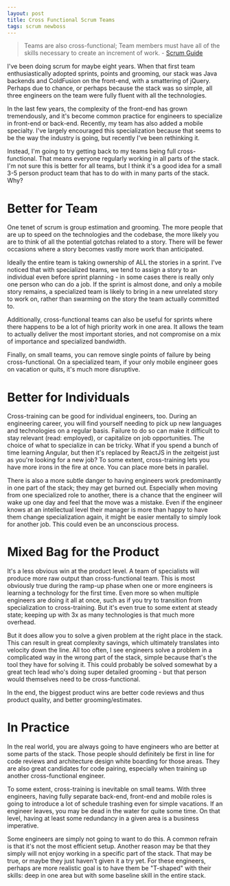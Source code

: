 ```yaml
---
layout: post
title: Cross Functional Scrum Teams
tags: scrum newboss
---
```


> Teams are also cross-functional; Team members must have all of the skills
necessary to create an increment of work. - [Scrum Guide](http://www.scrumguides.org/docs/scrumguide/v1/scrum-guide-us.pdf)

I've been doing scrum for maybe eight years. When that first team
enthusiastically adopted sprints, points and grooming, our stack was Java
backends and ColdFusion on the front-end, with a smattering of jQuery. Perhaps
due to chance, or perhaps because the stack was so simple, all three engineers
on the team were fully fluent with all the technologies.

In the last few years, the complexity of the front-end has grown tremendously,
and it's become common practice for engineers to specialize in front-end or
back-end. Recently, my team has also added a mobile specialty. I've largely
encouraged this specialization because that seems to be the way the industry
is going, but recently I've been rethinking it.

Instead, I'm going to try getting back to my teams being full cross-functional.
That means everyone regularly working in all parts of the stack. I'm not sure
this is better for all teams, but I think it's a good idea for a small 3-5
person product team that has to do with in many parts of the stack. Why?

# Better for Team

One tenet of scrum is group estimation and grooming. The more people that are up
to speed on the technologies and the codebase, the more likely you are to think
of all the potential gotchas related to a story. There will be fewer occasions
where a story becomes vastly more work than anticipated.

Ideally the entire team is taking ownership of ALL the stories in a sprint. I've
noticed that with specialized teams, we tend to assign a story to an individual
even before sprint planning - in some cases there is really only one person
who can do a job. If the sprint is almost done, and only a mobile story remains,
a specialized team is likely to bring in a new unrelated story to work on, rather
than swarming on the story the team actually committed to.

Additionally, cross-functional teams can also be useful for sprints where there
happens to be a lot of high priority work in one area. It allows the team to
actually deliver the most important stories, and not compromise on a mix of
importance and specialized bandwidth.

Finally, on small teams, you can remove single points of failure by being
cross-functional. On a specialized team, if your only mobile engineer goes on
vacation or quits, it's much more disruptive.

# Better for Individuals

Cross-training can be good for individual engineers, too. During an engineering
career, you will find yourself needing to pick up new languages and technologies
on a regular basis. Failure to do so can make it difficult to stay relevant (read: employed), or capitalize on job opportunities. The choice of what to specialize
in can be tricky. What if you spend a bunch of time learning Angular, but then
it's replaced by ReactJS in the zeitgeist just as you're looking for a new job?
To some extent, cross-training lets you have more irons in the fire at once. You
can place more bets in parallel.

There is also a more subtle danger to having engineers work predominantly in
one part of the stack; they may get burned out. Especially when moving from one
specialized role to another, there is a chance that the engineer will wake up
one day and feel that the move was a mistake. Even if the engineer knows at an
intellectual level their manager is more than happy to have them change
specialization again, it might be easier mentally to simply look for another job.
This could even be an unconscious process.

# Mixed Bag for the Product

It's a less obvious win at the product level. A team of specialists will
produce more raw output than cross-functional team. This is most obviously true
during the ramp-up phase when one or more engineers is learning a technology for
the first time. Even more so when multiple engineers are doing it all at once,
such as if you try to transition from specialization to cross-training. But it's
even true to some extent at steady state; keeping up with 3x as many technologies
is that much more overhead.

But it does allow you to solve a given problem at the right place in the stack.
This can result in great complexity savings, which ultimately translates into
velocity down the line. All too often, I see engineers solve a problem in a
complicated way in the wrong part of the stack, simple because that's the tool
they have for solving it. This could probably be solved somewhat by a great
tech lead who's doing super detailed grooming - but that person would themselves
need to be cross-functional.

In the end, the biggest product wins are better code reviews and thus product quality,
and better grooming/estimates.

# In Practice

In the real world, you are always going to have engineers who are better at
some parts of the stack. Those people should definitely be first in line for
code reviews and architecture design white boarding for those areas. They are
also great candidates for code pairing, especially when training up another
cross-functional engineer.

To some extent, cross-training is inevitable on small teams. With three
engineers, having fully separate back-end, front-end and mobile roles is going
to introduce a lot of schedule trashing even for simple vacations. If an engineer
leaves, you may be dead in the water for quite some time. On that level, having
at least some redundancy in a given area is a business imperative.

Some engineers are simply not going to want to do this. A common
refrain is that it's not the most efficient setup. Another reason may be that
they simply will not enjoy working in a specific part of the stack. That may be
true, or maybe they just haven't given it a try yet. For these engineers, perhaps
are more realistic goal is to have them be "T-shaped" with their skills: deep in
one area but with some baseline skill in the entire stack.
